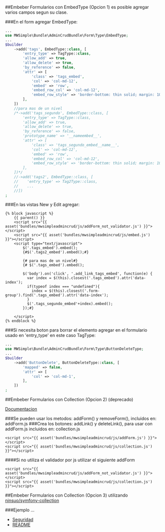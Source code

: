 ##Embeber Formularios con EmbedType (Opcion 1) es posible agregar varios campos segun su clase.

###En el form agregar EmbedType:

```php
...
use MWSimple\Bundle\AdminCrudBundle\Form\Type\EmbedType;
...
$builder
    ->add('tags', EmbedType::class, [
        'entry_type' => TagType::class,
        'allow_add' => true,
        'allow_delete' => true,
        'by_reference' => false,
        'attr' => [
            'class' => 'tags_embed',
            'col' => 'col-md-12',
            'embed' => 'row',
            'embed_row_col' => 'col-md-12',
            'embed_row_style' => 'border-bottom: thin solid; margin: 10px 0px;',
        ],
    ])
    //para mas de un nivel
    /*->add('tags_segundo', EmbedType::class, [
        'entry_type' => TagType::class,
        'allow_add' => true,
        'allow_delete' => true,
        'by_reference' => false,
        'prototype_name' => '__nameembed__',
        'attr' => [
            'class' => 'tags_segundo_embed__name__',
            'col' => 'col-md-12',
            'embed' => 'row',
            'embed_row_col' => 'col-md-12',
            'embed_row_style' => 'border-bottom: thin solid; margin: 10px 0px;',
        ],
    ])*/
    //->add('tags2', EmbedType::class, [
    //    'entry_type' => Tag2Type::class,
    //    ...
    //])
;
```

###En las vistas New y Edit agregar:

```twig
{% block javascript %}
    {{ parent() }}
    <script src="{{ asset('bundles/mwsimpleadmincrud/js/addForm_not_validator.js') }}"></script>
    <script src="{{ asset('bundles/mwsimpleadmincrud/js/embed.js') }}"></script>
    <script type="text/javascript">
        $('.tags_embed').embed();
        {#$('.tags2_embed').embed();#}

        {# para mas de un nivel#}
        {# $('.tags_embed').embed();

        $('body').on('click', '.add_link_tags_embed', function(e) {
          var index = $(this).closest('.tags_embed').attr('data-index');
          if(typeof index === "undefined"){
            index = $(this).closest('.form-group').find('.tags_embed').attr('data-index');
          }
          $('.tags_segundo_embed'+index).embed();
        });#}

    </script>
{% endblock %}
```

###Si necesita boton para borrar el elemento agregar en el formulario usado en 'entry_type' en este caso TagType:

```php
...
use MWSimple\Bundle\AdminCrudBundle\Form\Type\ButtonDeleteType;
...
$builder
    ->add('ButtonDelete', ButtonDeleteType::class, [
        'mapped' => false,
        'attr' => [
            'col' => 'col-md-1',
        ],
    ])
;
```

##Embeber Formularios con Collection (Opcion 2) (deprecado)

[Documentacion](http://symfony.com/doc/current/cookbook/form/form_collections.html)

###Se pueden usar los metodos: addForm() y removeForm(), incluidos en: addForm.js
###Crea los botones: addLink() y deleteLink(), para usar con addForm.js incluidos en: collection.js

```twig
<script src="{{ asset('bundles/mwsimpleadmincrud/js/addForm.js') }}"></script>
<script src="{{ asset('bundles/mwsimpleadmincrud/js/collection.js') }}"></script>
```
####Si no utiliza el validador por js utilizar el siguiente addForm
```twig
<script src="{{ asset('bundles/mwsimpleadmincrud/js/addForm_not_validator.js') }}"></script>
<script src="{{ asset('bundles/mwsimpleadmincrud/js/collection.js') }}"></script>
```

##Embeber Formularios con Collection (Opcion 3) utilizando [ninsuo/symfony-collection](https://github.com/ninsuo/symfony-collection)

###Ejemplo
...

* [Seguridad](seguridad.md)
* [README](https://github.com/MWSimple/AdminCrudBundle/blob/version30/README.md)

